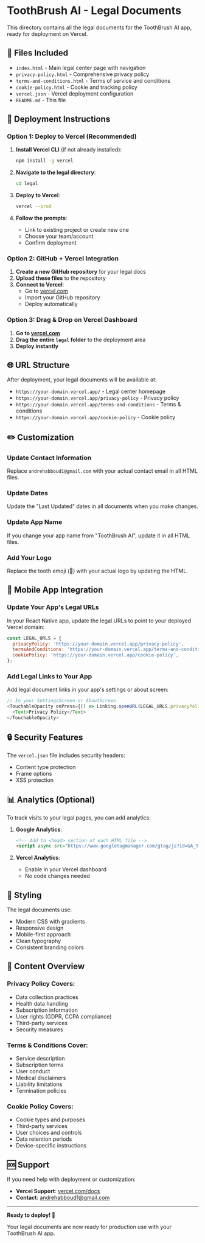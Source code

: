 # ToothBrush AI - Legal Documents

This directory contains all the legal documents for the ToothBrush AI app, ready for deployment on Vercel.

## 📁 Files Included

- `index.html` - Main legal center page with navigation
- `privacy-policy.html` - Comprehensive privacy policy
- `terms-and-conditions.html` - Terms of service and conditions
- `cookie-policy.html` - Cookie and tracking policy
- `vercel.json` - Vercel deployment configuration
- `README.md` - This file

## 🚀 Deployment Instructions

### Option 1: Deploy to Vercel (Recommended)

1. **Install Vercel CLI** (if not already installed):
   ```bash
   npm install -g vercel
   ```

2. **Navigate to the legal directory**:
   ```bash
   cd legal
   ```

3. **Deploy to Vercel**:
   ```bash
   vercel --prod
   ```

4. **Follow the prompts**:
   - Link to existing project or create new one
   - Choose your team/account
   - Confirm deployment

### Option 2: GitHub + Vercel Integration

1. **Create a new GitHub repository** for your legal docs
2. **Upload these files** to the repository
3. **Connect to Vercel**:
   - Go to [vercel.com](https://vercel.com)
   - Import your GitHub repository
   - Deploy automatically

### Option 3: Drag & Drop on Vercel Dashboard

1. **Go to [vercel.com](https://vercel.com)**
2. **Drag the entire `legal` folder** to the deployment area
3. **Deploy instantly**

## 🌐 URL Structure

After deployment, your legal documents will be available at:

- `https://your-domain.vercel.app/` - Legal center homepage
- `https://your-domain.vercel.app/privacy-policy` - Privacy policy
- `https://your-domain.vercel.app/terms-and-conditions` - Terms & conditions
- `https://your-domain.vercel.app/cookie-policy` - Cookie policy

## ✏️ Customization

### Update Contact Information
Replace `andrehabboud1@gmail.com` with your actual contact email in all HTML files.

### Update Dates
Update the "Last Updated" dates in all documents when you make changes.

### Update App Name
If you change your app name from "ToothBrush AI", update it in all HTML files.

### Add Your Logo
Replace the tooth emoji (🦷) with your actual logo by updating the HTML.

## 📱 Mobile App Integration

### Update Your App's Legal URLs
In your React Native app, update the legal URLs to point to your deployed Vercel domain:

```javascript
const LEGAL_URLS = {
  privacyPolicy: 'https://your-domain.vercel.app/privacy-policy',
  termsAndConditions: 'https://your-domain.vercel.app/terms-and-conditions',
  cookiePolicy: 'https://your-domain.vercel.app/cookie-policy',
};
```

### Add Legal Links to Your App
Add legal document links in your app's settings or about screen:

```javascript
// In your SettingsScreen or AboutScreen
<TouchableOpacity onPress={() => Linking.openURL(LEGAL_URLS.privacyPolicy)}>
  <Text>Privacy Policy</Text>
</TouchableOpacity>
```

## 🔒 Security Features

The `vercel.json` file includes security headers:
- Content type protection
- Frame options
- XSS protection

## 📊 Analytics (Optional)

To track visits to your legal pages, you can add analytics:

1. **Google Analytics**:
   ```html
   <!-- Add to <head> section of each HTML file -->
   <script async src="https://www.googletagmanager.com/gtag/js?id=GA_TRACKING_ID"></script>
   ```

2. **Vercel Analytics**:
   - Enable in your Vercel dashboard
   - No code changes needed

## 🎨 Styling

The legal documents use:
- Modern CSS with gradients
- Responsive design
- Mobile-first approach
- Clean typography
- Consistent branding colors

## 📝 Content Overview

### Privacy Policy Covers:
- Data collection practices
- Health data handling
- Subscription information
- User rights (GDPR, CCPA compliance)
- Third-party services
- Security measures

### Terms & Conditions Cover:
- Service description
- Subscription terms
- User conduct
- Medical disclaimers
- Liability limitations
- Termination policies

### Cookie Policy Covers:
- Cookie types and purposes
- Third-party services
- User choices and controls
- Data retention periods
- Device-specific instructions

## 🆘 Support

If you need help with deployment or customization:
- **Vercel Support**: [vercel.com/docs](https://vercel.com/docs)
- **Contact**: andrehabboud1@gmail.com

---

**Ready to deploy! 🚀**

Your legal documents are now ready for production use with your ToothBrush AI app.
